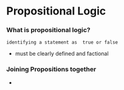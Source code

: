 # Propositional Logic
### What is propositional logic?
	identifying a statement as  true or false
- must be clearly defined and factional

### Joining Propositions together
- 
<!--stackedit_data:
eyJoaXN0b3J5IjpbMjAxOTI1MDc3MF19
-->